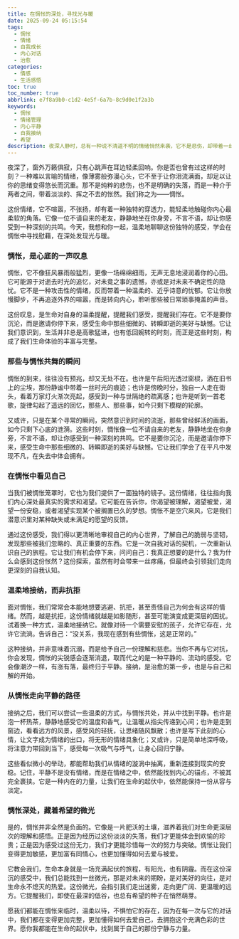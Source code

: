 ```yaml
---
title: 在惆怅的深处，寻找光与暖
date: 2025-09-24 05:15:54
tags:
  - 惆怅
  - 情绪
  - 自我成长
  - 内心对话
  - 治愈
categories:
  - 情感
  - 生活感悟
toc: true
toc_number: true
abbrlink: e7f8a9b0-c1d2-4e5f-6a7b-8c9d0e1f2a3b
keywords:
  - 惆怅
  - 情绪管理
  - 内心平静
  - 自我接纳
  - 希望
description: 夜深人静时，总有一种说不清道不明的情绪悄然来袭，它不是悲伤，却带着一丝失落；它不是绝望，却又有些许无力。我们称之为“惆怅”。这是一种温柔而深沉的感受，它提醒我们生命的流转，也邀请我们与内心深处的自己对话。今天，让我们一起走进这份独特的感受，学会在惆怅中寻找慰藉，在深处发现光与暖。
---
```


夜深了，窗外万籁俱寂，只有心跳声在耳边轻柔回响。你是否也曾有过这样的时刻？一种难以言喻的情绪，像薄雾般弥漫心头，它不至于让你泪流满面，却足以让你的思绪变得悠长而沉重。那不是纯粹的悲伤，也不是明确的失落，而是一种介于两者之间，带着淡淡的、挥之不去的怅然。我们称之为——惆怅。

这份情绪，它不喧嚣，不张扬，却有着一种独特的穿透力，能轻柔地触碰你内心最柔软的角落。它像一位不请自来的老友，静静地坐在你身旁，不言不语，却让你感受到一种深刻的共鸣。今天，我想和你一起，温柔地聊聊这份独特的感受，学会在惆怅中寻找慰藉，在深处发现光与暖。

### 惆怅，是心底的一声叹息

惆怅，它不像狂风暴雨般猛烈，更像一场绵绵细雨，无声无息地浸润着你的心田。它可能源于对逝去时光的追忆，对未竟之事的遗憾，亦或是对未来不确定性的隐忧。它不是一种攻击性的情绪，反而带着一种温柔的、近乎诗意的忧郁。它让你放慢脚步，不再追逐外界的喧嚣，而是转向内心，聆听那些被日常琐事掩盖的声音。

这份叹息，是生命对自身的温柔提醒，提醒我们感受，提醒我们存在。它不是要你沉沦，而是邀请你停下来，感受生命中那些细微的、转瞬即逝的美好与缺憾。它让我们意识到，生活并非总是高歌猛进，也有低回婉转的时刻，而正是这些时刻，构成了我们生命体验的丰富与完整。

### 那些与惆怅共舞的瞬间

惆怅的到来，往往没有预兆，却又无处不在。也许是午后阳光透过窗棂，洒在旧书上的尘埃，那份静谧中带着一丝时光的痕迹；也许是傍晚时分，独自一人走在街头，看着万家灯火渐次亮起，感受到一种与世隔绝的疏离感；也许是听到一首老歌，旋律勾起了遥远的回忆，那些人、那些事，如今只剩下模糊的轮廓。

又或许，只是在某个寻常的瞬间，突然意识到时间的流逝，那些曾经鲜活的画面，如今只剩下心底的涟漪。这些时刻，惆怅像一位不请自来的老友，静静地坐在你身旁，不言不语，却让你感受到一种深刻的共鸣。它不是要你沉沦，而是邀请你停下来，感受生命中那些细微的、转瞬即逝的美好与缺憾。它让我们学会了在平凡中发现不凡，在失去中体会拥有。

### 在惆怅中看见自己

当我们被惆怅笼罩时，它也为我们提供了一面独特的镜子。这份情绪，往往指向我们内心深处最真实的需求和渴望。它可能在告诉你，你渴望被理解，渴望被爱，渴望一份安稳，或者渴望实现某个被搁置已久的梦想。惆怅不是空穴来风，它是我们潜意识里对某种缺失或未满足的愿望的反馈。

通过这份感受，我们得以更清晰地审视自己的内心世界，了解自己的脆弱与坚韧，发现那些被我们忽略的、真正重要的东西。它是一次自我对话的契机，一次重新认识自己的旅程。它让我们有机会停下来，问问自己：我真正想要的是什么？我为什么会感到这份怅然？这份探索，虽然有时会带来一丝疼痛，但最终会引领我们走向更深刻的自我认知。

### 温柔地接纳，而非抗拒

面对惆怅，我们常常会本能地想要逃避、抗拒，甚至责怪自己为何会有这样的情绪。然而，越是抗拒，这份情绪就越是如影随形，甚至可能演变成更深层的困扰。试着换一种方式，温柔地接纳它。就像对待一个需要安慰的孩子，允许它存在，允许它流淌。告诉自己：“没关系，我现在感到有些惆怅，这是正常的。”

这种接纳，并非意味着沉溺，而是给予自己一份理解和慈悲。当你不再与它对抗，你会发现，惆怅的尖锐感会逐渐消退，取而代之的是一种平静的、流动的感受。它会像潮汐一样，有涨有落，最终归于平静。接纳，是治愈的第一步，也是与自己和解的开始。

### 从惆怅走向平静的路径

接纳之后，我们可以尝试一些温柔的方式，与惆怅共处，并从中找到平静。也许是泡一杯热茶，静静地感受它的温度和香气，让温暖从指尖传递到心间；也许是走到窗边，看看远方的风景，感受风的轻抚，让思绪随风飘散；也许是写下此刻的心情，让文字成为情绪的出口，将无形的情绪具象化；又或许，只是简单地深呼吸，将注意力带回到当下，感受每一次吸气与呼气，让身心回归宁静。

这些看似微小的举动，都能帮助我们从情绪的漩涡中抽离，重新连接到现实的安稳。记住，平静不是没有情绪，而是在情绪之中，依然能找到内心的锚点，不被其完全裹挟。它是一种内在的力量，让我们在生命的起伏中，依然能保持一份从容与淡定。

### 惆怅深处，藏着希望的微光

是的，惆怅并非全然是负面的。它像是一片肥沃的土壤，滋养着我们对生命更深层次的理解和感悟。正是因为经历过这份淡淡的失落，我们才更能体会到欢愉的珍贵；正是因为感受过这份无力，我们才更能珍惜每一次的努力与突破。惆怅让我们变得更加敏感，更加富有同情心，也更加懂得如何去爱与被爱。

它教会我们，生命本身就是一场充满起伏的旅程，有阳光，也有阴霾。而在这份深沉的感受中，我们总能找到一丝微光，那是对未来的期盼，是对美好的向往，是对生命永不熄灭的热爱。这份微光，会指引我们走出迷雾，走向更广阔、更温暖的远方。它提醒我们，即使在最深的低谷，也总有希望的种子在悄然萌芽。

愿我们都能在惆怅来临时，温柔以待，不惧怕它的存在，因为在每一次与它的对话中，我们都在变得更加完整，更加懂得如何去爱自己，去拥抱这个充满色彩的世界。愿你我都能在生命的起伏中，找到属于自己的那份宁静与力量。